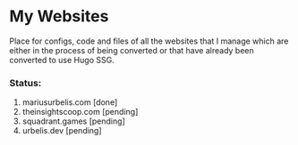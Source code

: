 # My Websites
Place for configs, code and files of all the websites that I manage which are either in the process of being converted or that have already been converted to use Hugo SSG.

### Status:
1. mariusurbelis.com [done]
1. theinsightscoop.com [pending]
1. squadrant.games [pending]
1. urbelis.dev [pending]
